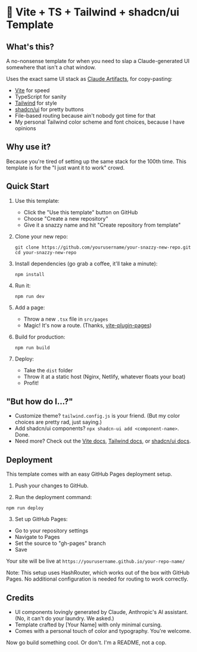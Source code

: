 # 🚀 Vite + TS + Tailwind + shadcn/ui Template

## What's this?

A no-nonsense template for when you need to slap a Claude-generated UI somewhere that isn't a chat window.

Uses the exact same UI stack as [Claude Artifacts](https://support.anthropic.com/en/articles/9487310-what-are-artifacts-and-how-do-i-use-them), for copy-pasting:

- [Vite](https://vitejs.dev) for speed
- TypeScript for sanity
- [Tailwind](https://tailwindcss.com) for style
- [shadcn/ui](https://ui.shadcn.com) for pretty buttons
- File-based routing because ain't nobody got time for that
- My personal Tailwind color scheme and font choices, because I have opinions

## Why use it?

Because you're tired of setting up the same stack for the 100th time. This template is for the "I just want it to work" crowd.

## Quick Start

1. Use this template:

   - Click the "Use this template" button on GitHub
   - Choose "Create a new repository"
   - Give it a snazzy name and hit "Create repository from template"

2. Clone your new repo:

   ```
   git clone https://github.com/yourusername/your-snazzy-new-repo.git
   cd your-snazzy-new-repo
   ```

3. Install dependencies (go grab a coffee, it'll take a minute):

   ```
   npm install
   ```

4. Run it:

   ```
   npm run dev
   ```

5. Add a page:

   - Throw a new `.tsx` file in `src/pages`
   - Magic! It's now a route. (Thanks, [vite-plugin-pages](https://github.com/hannoeru/vite-plugin-pages))

6. Build for production:

   ```
   npm run build
   ```

7. Deploy:
   - Take the `dist` folder
   - Throw it at a static host (Nginx, Netlify, whatever floats your boat)
   - Profit!

## "But how do I...?"

- Customize theme? `tailwind.config.js` is your friend. (But my color choices are pretty rad, just saying.)
- Add shadcn/ui components? `npx shadcn-ui add <component-name>`. Done.
- Need more? Check out the [Vite docs](https://vitejs.dev/), [Tailwind docs](https://tailwindcss.com/docs), or [shadcn/ui docs](https://ui.shadcn.com/).

## Deployment

This template comes with an easy GitHub Pages deployment setup.

1. Push your changes to GitHub.

2. Run the deployment command:

```
npm run deploy
```

3. Set up GitHub Pages:

- Go to your repository settings
- Navigate to Pages
- Set the source to "gh-pages" branch
- Save

Your site will be live at `https://yourusername.github.io/your-repo-name/`

Note: This setup uses HashRouter, which works out of the box with GitHub Pages. No additional configuration is needed for routing to work correctly.

## Credits

- UI components lovingly generated by Claude, Anthropic's AI assistant. (No, it can't do your laundry. We asked.)
- Template crafted by [Your Name] with only minimal cursing.
- Comes with a personal touch of color and typography. You're welcome.

Now go build something cool. Or don't. I'm a README, not a cop.
